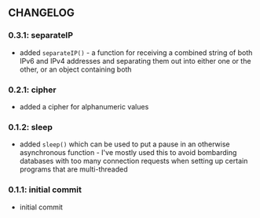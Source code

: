 ## CHANGELOG

### 0.3.1: separateIP
- added `separateIP()` - a function for receiving a combined string of both IPv6 and IPv4 addresses and separating them out into either one or the other, or an object containing both

### 0.2.1: cipher
- added a cipher for alphanumeric values

### 0.1.2: sleep
- added `sleep()` which can be used to put a pause in an otherwise asynchronous function - I've mostly used this to avoid bombarding databases with too many connection requests when setting up certain programs that are multi-threaded

### 0.1.1: initial commit
- initial commit
